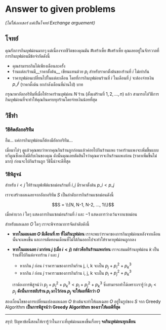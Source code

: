 # Answer to given problems

*(ไม่ใช่เลกเชอร์ แต่เป็นโจทย์ Exchange arguement)*

## โจทย์

คุณรักการกินบุฟม่อนมากๆ แต่เนื่องจากชีวิตของคุณมัน #เศร้าเหี้ย #เศร้าเหี้ย คุณเลยอยู่ในจักรวาลที่การกินบุฟม่อนมีข้อจำกัดดังนี้

* คุณสามารถกินได้เพียงเดือนละครั้ง
* ร้านแต่ละร้านมี__ราคาตั้งต้น__ เขียนแทนด้วย $p_i$ สำหรับราคาตั้งต้นของร้านที่ $i$ ไม่เท่ากัน
* ราคาบุฟม่อนเปลี่ยนไปในแต่ละเดือน โดยที่การกินบุฟม่อนร้านที่ $i$ ในเดือนที่ $j$ จะต้องจ่ายเงิน $p\_i^j$ (ราคาตั้งต้น ยกกำลังเดือนที่ผ่านไป) บาท

กรุณาหาอัลกอริทึมที่เมื่อให้ราคาร้านบุฟม่อน $N$ ร้าน (ตั้งแต่ร้านที่ $1, 2, ..., n$) แล้ว สามารถไล่วิธีการกินบุฟม่อนที่จะทำให้คุณกินครบทุกร้านโดยจ่ายเงินน้อยที่สุด

## วิธีทำ

### วิธีคิดอัลกอริทึม

อืม... แค่การกินบุฟม่อนก็ต้องมีอัลกอริทึม...

เมื่อมาไล่ๆ ดูแล้วคุณพบว่าหากคุณกินร้านถูกก่อนแล้วค่อยไปกินร้านแพง ราคาร้านแพงจะเพิ่มขึ้นแบบทวีคูณซึ่งคงไม่ดีกับเงินของคุณ ดังนั้นคุณเลยตัดสินใจว่าคุณควรจะกินร้านแพงก่อน (ราคาเพิ่มขึ้นไม่มาก) ก่อนจะไปกินร้านถูก วิธีนี้น่าจะดีที่สุด

### วิธีพิสูจน์

สำหรับ $i < j$ ให้ร้านบุฟเฟ่ต์แซลม่อนร้านที่ $i, j$ มีราคาตั้งต้น $p\_i < p\_j$

เราจะสร้างผลเฉลยจากอัลกอริทึม $S$ เป็นลำดับการกินร้านแซลม่อนดังนี้

$$S = \\{N, N-1, N-2, ..., 1\\}$$

เมื่อค่าบวก $i$ ใดๆ แสดงการกินแซลม่อนร้านที่ $i$ และ $-1$ แสดงการว่างเว้นจากแซลม่อน

สำหรับผลเฉลย $O$ ใดๆ เราจะพิจารณาการจัดลำดับดังนี้

* __หากในผลเฉลย $O$ มีเดือนที่ $m$ ที่ไม่กินบุฟม่อน__ เราจะพบว่าราคาของการกินบุฟม่อนหลังจากเดือนนั้นจะแพงขึ้น และการตัดทอนเดือนที่ไม่ได้กินออกไปจะทำให้ราคาบุฟม่อนถูกกลง
* __หากในผลเฉลย $i$ มาก่อน $j$ (เมื่อ $i < j$) กล่าวคือกินร้านแพงก่อน__ เราจะสมมติร้านบุฟม่อน $k$ เป็นร้านที่ไปกินต่อจากร้าน $i$ และ $j$
    * หากกิน $j$ ก่อน $i$ ราคารวมของการกินร้าน j, i, k จะเป็น $p_j + p_i^2 + p_k^3$
    * หากกิน $i$ ก่อน $j$ ราคารวมของการกินร้าน i, j, k จะเป็น $p_i + p_j^2 + p_k^3$
     
    เราต้องการพิสูจน์ว่า $p_j + p_i^2 + p_k^3 < p_i + p_j^2 + p_k^3$ ซึ่งสามารถทำได้เพราะเรารู้ว่า $p_i < p_j$ __ดังนั้นการสลับร้าน $p_i$ มาไว้ก่อน $p_j$ จะให้ผลที่ดีกว่า $O$__

สองเงื่อนไขของการเปลี่ยนแปลงผลเฉลย $O$ ข้างต้นจะทำให้ผลเฉลย $O$ อยู่ในรูปของ $S$ จาก Greedy Algorithm __เป็นการพิสูจน์ว่า Greedy Algorithm ของเราให้ผลดีที่สุด__

---

สรุป: ปัญหาข้อนี้สอนให้เรารู้ว่าในภาวะที่บุฟม่อนแพงขึ้นเรื่อยๆ __จงกินบุฟม่อนทุกเดือน__
